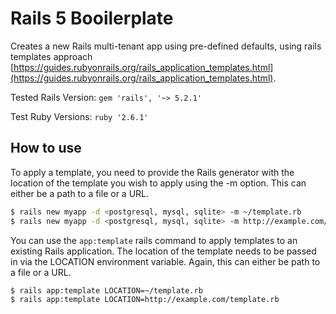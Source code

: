 # Rails 5 Booilerplate
Creates a new Rails multi-tenant app using pre-defined defaults, using rails templates approach [https://guides.rubyonrails.org/rails_application_templates.html](https://guides.rubyonrails.org/rails_application_templates.html).

Tested Rails Version:
`gem 'rails', '~> 5.2.1'`

Test Ruby Versions:
`ruby '2.6.1'`

## How to use
To apply a template, you need to provide the Rails generator with the location of the template you wish to apply using the -m option. This can either be a path to a file or a URL.

```bash
$ rails new myapp -d <postgresql, mysql, sqlite> -m ~/template.rb
$ rails new myapp -d <postgresql, mysql, sqlite> -m http://example.com/template.rb
```
You can use the `app:template` rails command to apply templates to an existing Rails application. The location of the template needs to be passed in via the LOCATION environment variable. Again, this can either be path to a file or a URL.

```bash
$ rails app:template LOCATION=~/template.rb
$ rails app:template LOCATION=http://example.com/template.rb
```
